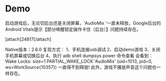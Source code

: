 # Demo
启动游戏后，无论切后台还是关闭屏幕，‘AudioMix '一直未释放，Google后台的Android Vitals提示【部分唤醒锁定操作卡住（后台）】问题持续存在。

[attach]24817[/attach]

Native版本：2.6.0
复现方式：
1、手机连接usb调试
2、启动demo游戏
3、关闭手机屏幕或切换后台
4、执行 adb shell dumpsys power 命令查看
会看到：
Wake Locks: size=1
  PARTIAL_WAKE_LOCK              'AudioMix' (uid=1013, pid=0, ws=WorkSource{10357})
一直得不到释放!
此外，游戏不播放声音这个问题也一样存在。
